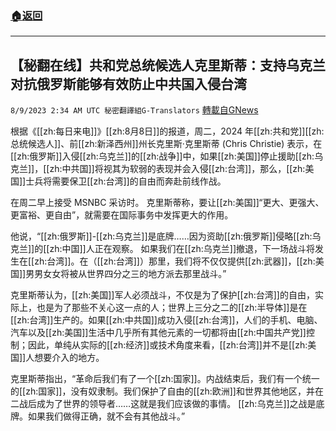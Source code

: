 ###  [:house:返回](README.md)
---


## 【秘翻在线】共和党总统候选人克里斯蒂：支持乌克兰对抗俄罗斯能够有效防止中共国入侵台湾
`8/9/2023 2:34 AM UTC 秘密翻譯組G-Translators` [轉載自GNews](https://gnews.org/articles/1536422)

根据《[[zh:每日来电]]》[[zh:8月8日]]的报道，周二，2024 年[[zh:共和党]][[zh:总统候选人]]、前[[zh:新泽西州]]州长克里斯·克里斯蒂 (Chris Christie) 表示，在[[zh:俄罗斯]]入侵[[zh:乌克兰]]的[[zh:战争]]中，如果[[zh:美国]]停止援助[[zh:乌克兰]]，[[zh:中共国]]将视其为软弱的表现并会入侵[[zh:台湾]]，那么，[[zh:美国]]士兵将需要保卫[[zh:台湾]]的自由而奔赴前线作战。

在周二早上接受 MSNBC 采访时。 克里斯蒂称，要让[[zh:美国]]“更大、更强大、更富裕、更自由”，就需要在国际事务中发挥更大的作用。

他说，“[[zh:俄罗斯]]\-[[zh:乌克兰]]是底牌……因为资助[[zh:俄罗斯]]侵略[[zh:乌克兰]]的[[zh:中国]]人正在观察。 如果我们在[[zh:乌克兰]]撤退，下一场战斗将发生在[[zh:台湾]]。在（[[zh:台湾]]）那里，我们将不仅仅提供[[zh:武器]]，[[zh:美国]]男男女女将被从世界四分之三的地方派去那里战斗。”

克里斯蒂认为，[[zh:美国]]军人必须战斗，不仅是为了保护[[zh:台湾]]的自由，实际上，也是为了那些不关心这一点的人；世界上三分之二的[[zh:半导体]]是在[[zh:台湾]]生产的。如果[[zh:中共国]]成功入侵[[zh:台湾]]，人们的手机、电脑、汽车以及[[zh:美国]]生活中几乎所有其他元素的一切都将由[[zh:中国共产党]]控制；因此，单纯从实际的[[zh:经济]]或技术角度来看，[[zh:台湾]]并不是[[zh:美国]]人想要介入的地方。

克里斯蒂指出，“革命后我们有了一个[[zh:国家]]。内战结束后，我们有一个统一的[[zh:国家]]，没有奴隶制。我们保护了自由的[[zh:欧洲]]和世界其他地区，并在二战后成为了世界的领导者……这就是我们应该做的事情。 [[zh:乌克兰]]之战是底牌。如果我们做得正确，就不会有其他战斗。”
